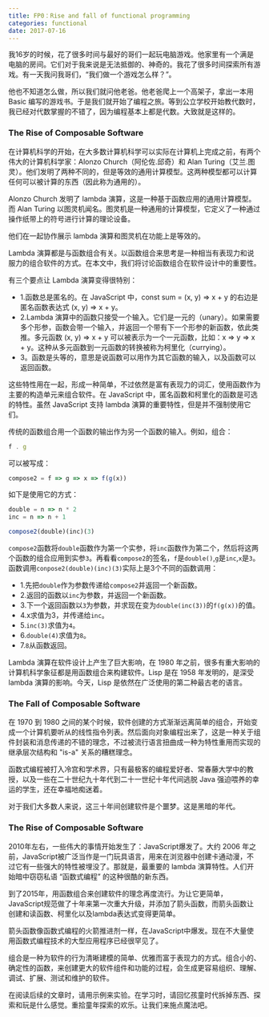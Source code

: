 ```yaml
---
title: FP0：Rise and fall of functional programming
categories: functional
date: 2017-07-16
---
```


我16岁的时候，花了很多时间与最好的哥们一起玩电脑游戏。他家里有一个满是电脑的房间。它们对于我来说是无法抵御的、神奇的。我花了很多时间探索所有游戏。有一天我问我哥们，“我们做一个游戏怎么样？”。

他也不知道怎么做，所以我们就问他老爸。他老爸爬上一个高架子，拿出一本用 Basic 编写的游戏书。于是我们就开始了编程之旅。等到公立学校开始教代数时，我已经对代数掌握的不错了，因为编程基本上都是代数。大致就是这样的。

### The Rise of Composable Software
在计算机科学的开始，在大多数计算机科学可以实际在计算机上完成之前，有两个伟大的计算机科学家：Alonzo Church（阿伦佐.邱奇）和 Alan Turing（艾兰.图灵）。他们发明了两种不同的，但是等效的通用计算模型。这两种模型都可以计算任何可以被计算的东西（因此称为通用的）。

Alonzo Church 发明了 lambda 演算，这是一种基于函数应用的通用计算模型。而 Alan Turing 以图灵机闻名。图灵机是一种通用的计算模型，它定义了一种通过操作纸带上的符号进行计算的理论设备。

他们在一起协作展示 lambda 演算和图灵机在功能上是等效的。

Lambda 演算都是与函数组合有关。以函数组合来思考是一种相当有表现力和说服力的组合软件的方式。在本文中，我们将讨论函数组合在软件设计中的重要性。

有三个要点让 Lambda 演算变得很特别：

* 1.函数总是匿名的。在 JavaScript 中，const sum = (x, y) => x + y 的右边是匿名函数表达式 (x, y) => x + y。
* 2.Lambda 演算中的函数只接受一个输入。它们是一元的（unary）。如果需要多个形参，函数会带一个输入，并返回一个带有下一个形参的新函数，依此类推。多元函数 (x, y) => x + y 可以被表示为一个一元函数，比如：x => y => x + y。这种从多元函数到一元函数的转换被称为柯里化（currying）。
* 3。函数是头等的，意思是说函数可以用作为其它函数的输入，以及函数可以返回函数。

这些特性用在一起，形成一种简单，不过依然是富有表现力的词汇，使用函数作为主要的构造单元来组合软件。在 JavaScript 中，匿名函数和柯里化的函数是可选的特性。虽然 JavaScript 支持 lambda 演算的重要特性，但是并不强制使用它们。

传统的函数组合用一个函数的输出作为另一个函数的输入。例如，组合：
``` js
f . g
```
可以被写成：
``` js
compose2 = f => g => x => f(g(x))
```
如下是使用它的方式：
``` js
double = n => n * 2
inc = n => n + 1

compose2(double)(inc)(3)
```
`compose2`函数将`double`函数作为第一个实参，将`inc`函数作为第二个，然后将这两个函数的组合应用到实参`3`。再看看`compose2`的签名，`f`是`double()`,`g`是`inc`,`x`是`3`。函数调用`conpose2(double)(inc)(3)`实际上是3个不同的函数调用：

* 1.先把`double`作为参数传递给`compose2`并返回一个新函数。
* 2.返回的函数以`inc`为参数，并返回一个新函数。
* 3.下一个返回函数以`3`为参数，并求现在变为`double(inc(3))`的`f(g(x))`的值。
* 4.x求值为3，并传递给`inc`。
* 5.`inc(3)`求值为`4`。
* 6.`double(4)`求值为`8`。
* 7.`8`从函数返回。

Lambda 演算在软件设计上产生了巨大影响，在 1980 年之前，很多有重大影响的计算机科学象征都是用函数组合来构建软件。Lisp 是在 1958 年发明的，是深受 lambda 演算的影响。今天，Lisp 是依然在广泛使用的第二种最古老的语言。

### The Fall of Composable Software
在 1970 到 1980 之间的某个时候，软件创建的方式渐渐远离简单的组合，开始变成一个计算机要听从的线性指令列表。然后面向对象编程出来了，这是一种关于组件封装和消息传递的不错的理念，不过被流行语言扭曲成一种为特性重用而实现的继承层次结构和 "is-a" 关系的糟糕理念。

函数式编程被打入冷宫和学术界，只有最极客的编程爱好者、常春藤大学中的教授，以及一些在二十世纪九十年代到二十一世纪十年代间逃脱 Java 强迫喂养的幸运的学生，还在幸福地痴迷着。

对于我们大多数人来说，这三十年间创建软件是个噩梦。这是黑暗的年代。

### The Rise of Composable Software
2010年左右，一些伟大的事情开始发生了：JavaScript爆发了。大约 2006 年之前，JavaScript被广泛当作是一门玩具语言，用来在浏览器中创建卡通动漫，不过它有一些强大的特性被埋没了。那就是，最重要的 lambda 演算特性。人们开始暗中窃窃私语 “函数式编程” 的这种很酷的新东西。

到了2015年，用函数组合来创建软件的理念再度流行。为让它更简单，JavaScript规范做了十年来第一次重大升级，并添加了箭头函数，而箭头函数让创建和读函数、柯里化以及lambda表达式变得更简单。

箭头函数像函数式编程的火箭推进剂一样，在JavaScript中爆发。现在不大量使用函数式编程技术的大型应用程序已经很罕见了。

组合是一种为软件的行为清晰建模的简单、优雅而富于表现力的方式。组合小的、确定性的函数，来创建更大的软件组件和功能的过程，会生成更容易组织、理解、调试、扩展、测试和维护的软件。

在阅读后续的文章时，请用示例来实验。在学习时，请回忆孩童时代拆掉东西、探索和玩是什么感觉。重拾童年探索的欢乐。让我们来施点魔法吧。